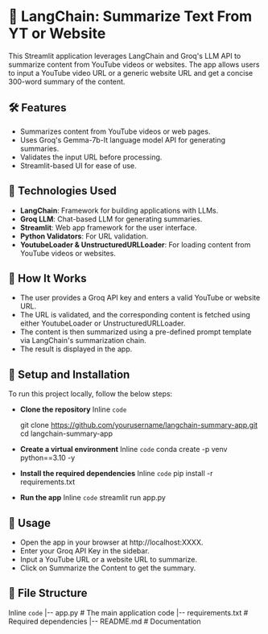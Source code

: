 # 🦜 LangChain: Summarize Text From YT or Website
This Streamlit application leverages LangChain and Groq's LLM API to summarize content from YouTube videos or websites. The app allows users to input a YouTube video URL or a generic website URL and get a concise 300-word summary of the content.

## 🛠 Features
+ Summarizes content from YouTube videos or web pages.
+ Uses Groq's Gemma-7b-It language model API for generating summaries.
+ Validates the input URL before processing.
+ Streamlit-based UI for ease of use.

## 🧰 Technologies Used
+ **LangChain**: Framework for building applications with LLMs.
+ **Groq LLM**: Chat-based LLM for generating summaries.
+ **Streamlit**: Web app framework for the user interface.
+ **Python Validators**: For URL validation.
+ **YoutubeLoader & UnstructuredURLLoader**: For loading content from YouTube videos or websites.

## 📑 How It Works
+ The user provides a Groq API key and enters a valid YouTube or website URL.
+ The URL is validated, and the corresponding content is fetched using either YoutubeLoader or UnstructuredURLLoader.
+ The content is then summarized using a pre-defined prompt template via LangChain's summarization chain.
+ The result is displayed in the app.

## 🔧 Setup and Installation
To run this project locally, follow the below steps:
+ **Clone the repository**
Inline `code`


    git clone https://github.com/yourusername/langchain-summary-app.git
    cd langchain-summary-app

+ **Create a virtual environment**
Inline `code`
    conda create -p venv python==3.10 -y 

+ **Install the required dependencies**
Inline `code`
    pip install -r requirements.txt 

+ **Run the app**
Inline `code`
    streamlit run app.py 

## 🚀 Usage
+ Open the app in your browser at http://localhost:XXXX.
+ Enter your Groq API Key in the sidebar.
+ Input a YouTube URL or a website URL to summarize.
+ Click on Summarize the Content to get the summary.

## 📂 File Structure
Inline `code`
    |-- app.py             # The main application code
    |-- requirements.txt   # Required dependencies
    |-- README.md          # Documentation




